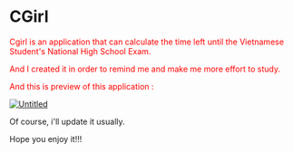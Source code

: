 # CGirl





<span style="color:red">
  Cgirl is an application that can calculate the time left until the Vietnamese Student's National High School Exam.


  And I created it in order to remind me and make me more effort to study.


  And this is preview of this application :
  
<a href="https://ibb.co/nDzQ0nY"><img src="https://i.ibb.co/vJZLBQT/Untitled.png" alt="Untitled" border="0"></a>

</span>

Of course, i'll update it usually.

Hope you enjoy it!!!
